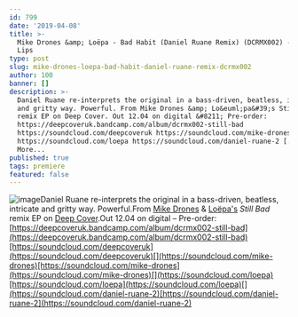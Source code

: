 ```yaml
---
id: 799
date: '2019-04-08'
title: >-
  Mike Drones &amp; Loëpa - Bad Habit (Daniel Ruane Remix) (DCRMX002) - Loose
  Lips
type: post
slug: mike-drones-loepa-bad-habit-daniel-ruane-remix-dcrmx002
author: 100
banner: []
description: >-
  Daniel Ruane re-interprets the original in a bass-driven, beatless, intricate
  and gritty way. Powerful. From Mike Drones &amp; Lo&euml;pa&#39;s Still Bad
  remix EP on Deep Cover. Out 12.04 on digital &#8211; Pre-order:
  https://deepcoveruk.bandcamp.com/album/dcrmx002-still-bad
  https://soundcloud.com/deepcoveruk https://soundcloud.com/mike-drones
  https://soundcloud.com/loepa https://soundcloud.com/daniel-ruane-2 [...]Read
  More...
published: true
tags: premiere
featured: false
---
```

![image](../undefined)Daniel Ruane re-interprets the original in a bass-driven, beatless, intricate and gritty way. Powerful.From [Mike Drones](https://www.discogs.com/artist/4871335-Mike-Drones) & [Loëpa's](https://loepa.bandcamp.com/) _Still Bad_ remix EP on [Deep Cover](https://deepcoveruk.bandcamp.com).Out 12.04 on digital – Pre-order: [](https://deepcoveruk.bandcamp.com/album/dcrmx002-still-bad)[https://deepcoveruk.bandcamp.com/album/dcrmx002-still-bad](https://deepcoveruk.bandcamp.com/album/dcrmx002-still-bad)[https://soundcloud.com/deepcoveruk](https://soundcloud.com/deepcoveruk)[](https://soundcloud.com/mike-drones)[https://soundcloud.com/mike-drones](https://soundcloud.com/mike-drones)[](https://soundcloud.com/loepa)[https://soundcloud.com/loepa](https://soundcloud.com/loepa)[](https://soundcloud.com/daniel-ruane-2)[https://soundcloud.com/daniel-ruane-2](https://soundcloud.com/daniel-ruane-2)